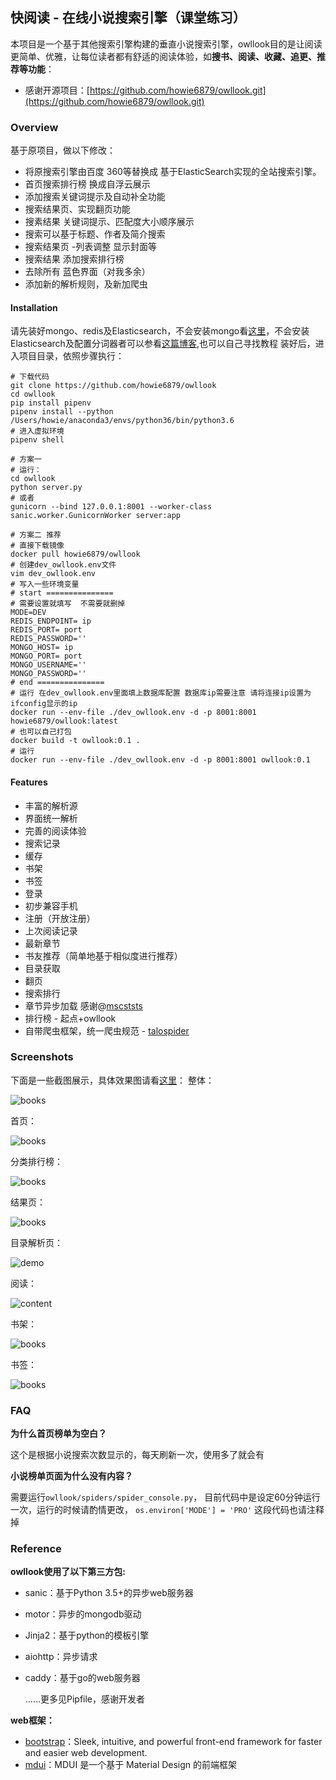 ## 快阅读 - 在线小说搜索引擎（课堂练习）

本项目是一个基于其他搜索引擎构建的垂直小说搜索引擎，owllook目的是让阅读更简单、优雅，让每位读者都有舒适的阅读体验，如**搜书、阅读、收藏、追更、推荐等功能**：

- 感谢开源项目：[https://github.com/howie6879/owllook.git](https://github.com/howie6879/owllook.git)

### Overview

基于原项目，做以下修改：
- 将原搜索引擎由百度 360等替换成 基于ElasticSearch实现的全站搜索引擎。
- 首页搜索排行榜 换成自浮云展示
- 添加搜索关键词提示及自动补全功能
- 搜索结果页、实现翻页功能
- 搜素结果 关键词提示、匹配度大小顺序展示
- 搜索可以基于标题、作者及简介搜索
- 搜索结果页 -列表调整 显示封面等
- 搜索结果 添加搜索排行榜
- 去除所有 蓝色界面（对我多余）
- 添加新的解析规则，及新加爬虫

#### Installation

请先装好mongo、redis及Elasticsearch，不会安装mongo看[这里](https://www.digitalocean.com/community/tutorials/how-to-install-mongodb-on-centos-7)，不会安装Elasticsearch及配置分词器者可以参看[这篇博客](https://www.cnblogs.com/hanyinglong/p/5409003.html),也可以自己寻找教程
 装好后，进入项目目录，依照步骤执行：

```shell
# 下载代码
git clone https://github.com/howie6879/owllook
cd owllook
pip install pipenv
pipenv install --python /Users/howie/anaconda3/envs/python36/bin/python3.6
# 进入虚拟环境
pipenv shell

# 方案一
# 运行：
cd owllook
python server.py
# 或者
gunicorn --bind 127.0.0.1:8001 --worker-class sanic.worker.GunicornWorker server:app

# 方案二 推荐 
# 直接下载镜像
docker pull howie6879/owllook
# 创建dev_owllook.env文件
vim dev_owllook.env
# 写入一些环境变量
# start ===============
# 需要设置就填写  不需要就删掉
MODE=DEV
REDIS_ENDPOINT= ip
REDIS_PORT= port
REDIS_PASSWORD=''
MONGO_HOST= ip
MONGO_PORT= port
MONGO_USERNAME=''
MONGO_PASSWORD=''
# end ===============
# 运行 在dev_owllook.env里面填上数据库配置 数据库ip需要注意 请将连接ip设置为ifconfig显示的ip
docker run --env-file ./dev_owllook.env -d -p 8001:8001 howie6879/owllook:latest
# 也可以自己打包
docker build -t owllook:0.1 .
# 运行
docker run --env-file ./dev_owllook.env -d -p 8001:8001 owllook:0.1
```

#### Features

- 丰富的解析源
- 界面统一解析
- 完善的阅读体验
- 搜索记录
- 缓存
- 书架
- 书签
- 登录
- 初步兼容手机
- 注册（开放注册）
- 上次阅读记录
- 最新章节
- 书友推荐（简单地基于相似度进行推荐）
- 目录获取
- 翻页
- 搜索排行
- 章节异步加载 感谢@[mscststs](https://github.com/mscststs)
- 排行榜 - 起点+owllook
- 自带爬虫框架，统一爬虫规范 - [talospider](https://github.com/howie6879/talospider)



### Screenshots

下面是一些截图展示，具体效果图请看[这里](http://oe7yjec8x.bkt.clouddn.com/howie/2017-03-08-owllook.gif)：
整体：

![books](./docs/imgs/structure.png)


首页：

![books](./docs/imgs/index.png)

分类排行榜：

![books](./docs/imgs/catalog.png)


结果页：

![books](./docs/imgs/result.png)



目录解析页：

![demo](./docs/imgs/detail-catalog.png)



阅读：

![content](./docs/imgs/detail.png)


书架：

![books](./docs/imgs/bookshelf.png)


书签：

![books](./docs/imgs/history.png)

### FAQ

**为什么首页榜单为空白？**

这个是根据小说搜索次数显示的，每天刷新一次，使用多了就会有

**小说榜单页面为什么没有内容？**

需要运行`owllook/spiders/spider_console.py`，
目前代码中是设定60分钟运行一次，运行的时候请酌情更改，
`os.environ['MODE'] = 'PRO'` 这段代码也请注释掉

### Reference

**owllook使用了以下第三方包:**

- sanic：基于Python 3.5+的异步web服务器

- motor：异步的mongodb驱动

- ​Jinja2：基于python的模板引擎

- aiohttp：异步请求

- caddy：基于go的web服务器

  …...更多见Pipfile，感谢开发者

**web框架：**

- [bootstrap](https://github.com/twbs/bootstrap)：Sleek, intuitive, and powerful front-end framework for faster and easier web development. 
- [mdui](https://github.com/zdhxiong/mdui )：MDUI 是一个基于 Material Design 的前端框架

